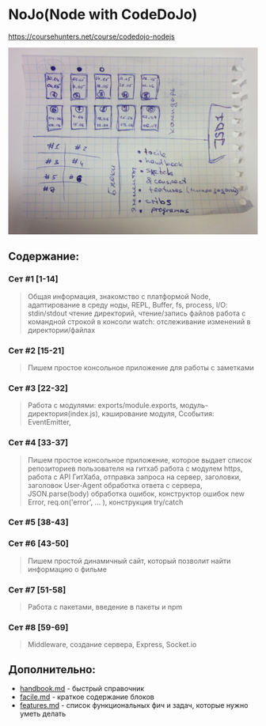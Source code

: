 # NoJo(Node with CodeDoJo)
https://coursehunters.net/course/codedojo-nodejs


![dashboard](jsd1.jpg)


## Содержание:

### Сет #1 [1-14]
 > Общая информация, знакомство с платформой Node, адаптирование в среду ноды, REPL, Buffer, fs, process, I/O: stdin/stdout
 > чтение директорий, чтение/запись файлов
 > работа с командной строкой в консоли
 > watch: отслеживание изменений в директории/файлах


### Сет #2 [15-21]
 > Пишем простое консольное приложение для работы с заметками


### Сет #3 [22-32]
 > Работа с модулями: exports/module.exports, модуль-директория(index.js), кэширование модуля, 
 > Ссобытия: EventEmitter, 


### Сет #4 [33-37]
 > Пишем простое консольное  приложение, которое выдает список репозиториев пользователя на гитхаб
 > работа с модулем https, работа с API ГитХаба, отправка запроса на сервер, заголовки, заголовок User-Agent
 > обработка ответа с сервера, JSON.parse(body)
 > обработка ошибок, конструктор ошибок new Error, req.on('error', ... ), конструкция try/catch


### Сет #5 [38-43]
 > 


### Сет #6 [43-50]
 > Пишем простой динамичный сайт, который позволит найти информацию о фильме


### Сет #7 [51-58]
 > Работа с пакетами, введение в пакеты и npm


### Сет #8 [59-69]
 > Middleware, создание сервера, Express, Socket.io 





## Дополнительно:

 - [handbook.md](handbook.md "справочник") - быстрый справочник
 - [facile.md](facile.md "краткое содержание блоков") - краткое содержание блоков
 - [features.md](features.md "список функциональных фич и задач") - список функциональных фич и задач, которые нужно уметь делать
